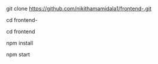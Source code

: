 git clone https://github.com/nikithamamidala1/frontend-.git

cd frontend-

cd frontend

npm install

npm start
